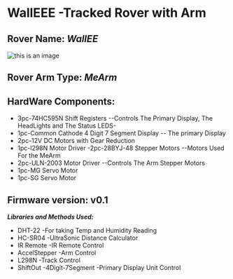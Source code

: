 # WallEEE -Tracked Rover with Arm

## Rover Name: ***WallEE***
 ![this is an image](img.jpg "Optional title")
## Rover Arm Type: ***MeArm***
 
 
## HardWare Components:
 - 3pc-74HC595N Shift Registers --Controls The Primary Display, The HeadLights and The Status LEDS-
 - 1pc-Common Cathode 4 Digit 7 Segment Display -- The primary Display 
 - 2pc-12V DC Motors with Gear Reduction
- 1pc-l298N Motor Driver
-2pc-28BYJ-48 Stepper Motors --Motors Used For the MeArm
- 2pc-ULN-2003 Motor Driver --Controls The Arm Stepper Motors
- 1pc-MG Servo Motor
- 1pc-SG Servo Motor

## Firmware version: v0.1
***Libraries and Methods Used:*** 
- DHT-22 -For taking Temp and Humidity Reading
- HC-SR04 -UltraSonic Distance Calculator
- IR Remote -IR Remote Control
- AccelStepper -Arm Control
- L298N -Track Control
- ShiftOut -4Digit-7Segment -Primary Display Unit Control


